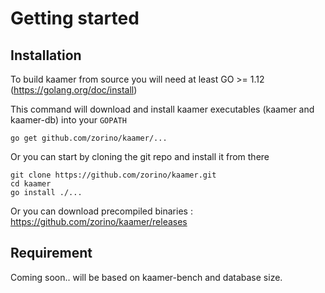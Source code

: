 # Getting started


## Installation

To build kaamer from source you will need at least GO >= 1.12 (https://golang.org/doc/install)

This command will download and install kaamer executables (kaamer and kaamer-db) into your `GOPATH`

``` shell
go get github.com/zorino/kaamer/...
```

Or you can start by cloning the git repo and install it from there

``` shell
git clone https://github.com/zorino/kaamer.git
cd kaamer
go install ./...
```

Or you can download precompiled binaries : https://github.com/zorino/kaamer/releases


## Requirement

Coming soon.. will be based on kaamer-bench and database size.
